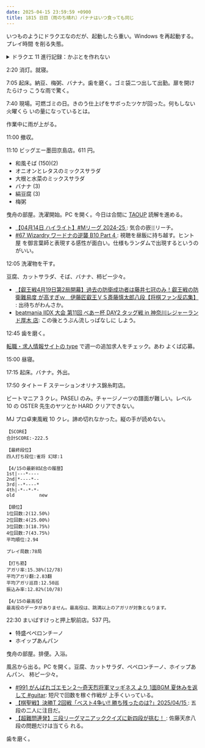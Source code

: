 ```yaml
---
date: 2025-04-15 23:59:59 +0900
title: 1815 日目（雨のち晴れ）バナナはいつ食っても同じ
---
```


いつものようにドラクエなのだが、起動したら重い。Windows を再起動する。プレイ時間
を削る失態。

<details><summary>ドラクエ 11 進行記録：かぶとを作れない</summary>
<p>残りのかぶとは四種類十個程度。</p>

<p>スライムのかんむりが三個要る。当初は裏世界のパデキアの洞窟のキングスライムを狩るつもりでいた。
その少し前に描画が重くなり、2D モードになると重さがより目立つ。</p>
PC を再起動。今度はキャンプの周りにいる合体スライムを合体させて稼ごうとする。
しかし効率が悪いので（キングスライムは冠をなかなか落とさないようだ）いつものスライムベホマズン狩りに切り替える。</p>

<p>青い宝石をいちおう稼いでおく。例の山の麓でイーターを狩る。さとりそうも一個落ちている。</p>

<p>今日のメインはマグマの石にするつもりだった。裏ダンジョン魔城の昼間三階。
メガトンケイルの転生モンスターを出現させて、ぬすむコマンドでマグマに石を得る計画だった。
実際にやってみると、ゴライアスの火力がべらぼうに強くて HP 消費が激しい。戦闘の方に苦しむとは思わなんだ。</p>

<p>マグマの石を 12 個ゲッツ。念のためもう少し稼ぎたい。</p>
</details>

2:20 消灯。就寝。

7:05 起床。納豆、梅粥、バナナ。歯を磨く。ゴミ袋二つ出して出勤。扉を開けたらけっ
こうな雨で驚く。

7:40 現場。可燃ゴミの日。きのう仕上げをサボったツケが回った。何もしない火曜くら
いの量になっているとは。

作業中に雨が上がる。

11:00 撤収。

11:10 ビッグエー墨田京島店。611 円。

* 和風そば (150)(2)
* オニオンとレタスのミックスサラダ
* 大根と水菜のミックスサラダ
* バナナ (3)
* 絹豆腐 (3)
* 梅粥

曳舟の部屋。洗濯開始。PC を開く。今日は合間に [TAOUP] 読解を進める。

* [【04月14日 ハイライト】#Mリーグ 2024-25
  ](https://www.youtube.com/watch?v=VEu9ce0M5jU): 気合の嵌🀕リーチ。
* [#67 Wizardry ワードナの逆襲 B10 Part 4
  ](https://www.youtube.com/watch?v=zG1yxps0nMs): 視聴を昼飯に持ち越す。ヒント屋
  を御言葉師と表現する感性が面白い。仕様もランダムで出現するというのがいい。

12:05 洗濯物を干す。

豆腐、カットサラダ、そば、バナナ、柿ピー少々。

* [【叡王戦4月19日第2局開幕】過去の防衛成功者は藤井七冠のみ！叡王戦の防衛難易度
  が高すぎｗ　伊藤匠叡王ＶＳ斎藤慎太郎八段【将棋ファン反応集】
  ](https://www.youtube.com/watch?v=7ffZu_4_iLw): 出待ちがわんさか。
* [beatmania IIDX 大会 第11回 べあー杯 DAY2 タッグ戦 in 神奈川レジャーランド厚木
  店](https://www.youtube.com/watch?v=wAuBDurFLHw): この後とうぶん流しっぱなしに
  しよう。

12:45 歯を磨く。

[転職・求人情報サイトの type](https://type.jp/) で週一の追加求人をチェック。あわ
よくば応募。

15:00 昼寝。

17:15 起床。バナナ。外出。

17:50 タイトー F ステーションオリナス錦糸町店。

ビートマニア 3 クレ。PASELI のみ。チャージノーツの譜面が難しい。レベル 10 の
OSTER 先生のヤツとか HARD クリアできない。

MJ プロ卓東風戦 10 クレ。諦め切れなかった。縦の手が読めない。

```text
【SCORE】
合計SCORE:-222.5

【最終段位】
四人打ち段位:雀将 幻球:1

【4/15の最新8試合の履歴】
1st|---*----
2nd|*----*--
3rd|--*----*
4th|-*--*-*-
old         new

【順位】
1位回数:2(12.50%)
2位回数:4(25.00%)
3位回数:3(18.75%)
4位回数:7(43.75%)
平均順位:2.94

プレイ局数:78局

【打ち筋】
アガリ率:15.38%(12/78)
平均アガリ翻:2.83翻
平均アガリ巡目:12.50巡
振込み率:12.82%(10/78)

【4/15の最高役】
最高役のデータがありません。最高役は、跳満以上のアガリが対象となります。
```

22:30 まいばすけっと押上駅前店。537 円。

* 特盛ペペロンチーノ
* ホイップあんパン

曳舟の部屋。排便。入浴。

風呂から出る。PC を開く。豆腐、カットサラダ、ペペロンチーノ、ホイップあんパン、
柿ピー少々。

* [#991 がんばれゴエモン２～奇天烈将軍マッギネス より 1面BGM 夏休みを返して
  #guitar](https://www.youtube.com/watch?v=6D77CXXpMqQ): 短尺で回数を稼ぐ作戦が
  上手くいっている。
* [【棋聖戦】決勝T 2回戦「ベスト4争い!! 勝ち残ったのは?」2025/04/15
  ](https://www.youtube.com/watch?v=QlUEMPTrpDo): 五段の二人に注目だ。
* [【超難問連発】三段リーグマニアッククイズに新四段が挑む！
  ](https://www.youtube.com/watch?v=jYaxKKxPN1w): 佐藤天彦八段の問題だけは当てら
  れる。

歯を磨く。

[TAOUP]: <http://www.catb.org/esr/writings/taoup/html>
